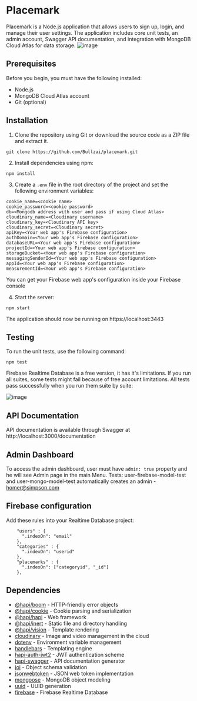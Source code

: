 # Placemark

Placemark is a Node.js application that allows users to sign up, login, and manage their user settings. The application includes core unit tests, an admin account, Swagger API documentation, and integration with MongoDB Cloud Atlas for data storage.
![image](https://user-images.githubusercontent.com/29129335/226178445-93967401-26a3-4512-9357-21804f022daa.png)

## Prerequisites

Before you begin, you must have the following installed:

- Node.js
- MongoDB Cloud Atlas account
- Git (optional)

## Installation

1. Clone the repository using Git or download the source code as a ZIP file and extract it.

```
git clone https://github.com/Bullzai/placemark.git
```

2. Install dependencies using npm:

```
npm install
```

3. Create a `.env` file in the root directory of the project and set the following environment variables:

```
cookie_name=<cookie name>
cookie_password=<cookie password>
db=<Mongodb address with user and pass if using Cloud Atlas>
cloudinary_name=<Cloudinary username>
cloudinary_key=<Cloudinary API key>
cloudinary_secret=<Cloudinary secret>
apiKey=<Your web app's Firebase configuration>
authDomain=<Your web app's Firebase configuration>
databaseURL=<Your web app's Firebase configuration>
projectId=<Your web app's Firebase configuration>
storageBucket=<Your web app's Firebase configuration>
messagingSenderId=<Your web app's Firebase configuration>
appId=<Your web app's Firebase configuration>
measurementId=<Your web app's Firebase configuration>
```

You can get your Firebase web app's configuration inside your Firebase console

4. Start the server:

```
npm start
```

The application should now be running on https://localhost:3443

## Testing

To run the unit tests, use the following command:

```
npm test
```

Firebase Realtime Database is a free version, it has it's limitations.
If you run all suites, some tests might fail because of free account limitations.
All tests pass successfully when you run them suite by suite:

![image](https://user-images.githubusercontent.com/29129335/226178267-79e575e8-750a-42bc-a014-2be284aabc86.png)

## API Documentation

API documentation is available through Swagger at http://localhost:3000/documentation

## Admin Dashboard

To access the admin dashboard, user must have `admin: true` property and he will see Admin page in the main Menu. Tests: user-firebase-model-test and user-mongo-model-test automatically creates an admin - homer@simpson.com

## Firebase configuration

Add these rules into your Realtime Database project:

```
    "users" : {
      ".indexOn": "email"
    },
    "categories" : {
      ".indexOn": "userid"
    },
    "placemarks" : {
      ".indexOn": ["categoryid", "_id"]
    },
```

## Dependencies

- [@hapi/boom](https://www.npmjs.com/package/@hapi/boom) - HTTP-friendly error objects
- [@hapi/cookie](https://www.npmjs.com/package/@hapi/cookie) - Cookie parsing and serialization
- [@hapi/hapi](https://www.npmjs.com/package/@hapi/hapi) - Web framework
- [@hapi/inert](https://www.npmjs.com/package/@hapi/inert) - Static file and directory handling
- [@hapi/vision](https://www.npmjs.com/package/@hapi/vision) - Template rendering
- [cloudinary](https://www.npmjs.com/package/cloudinary) - Image and video management in the cloud
- [dotenv](https://www.npmjs.com/package/dotenv) - Environment variable management
- [handlebars](https://www.npmjs.com/package/handlebars) - Templating engine
- [hapi-auth-jwt2](https://www.npmjs.com/package/hapi-auth-jwt2) - JWT authentication scheme
- [hapi-swagger](https://www.npmjs.com/package/hapi-swagger) - API documentation generator
- [joi](https://www.npmjs.com/package/joi) - Object schema validation
- [jsonwebtoken](https://www.npmjs.com/package/jsonwebtoken) - JSON web token implementation
- [mongoose](https://www.npmjs.com/package/mongoose) - MongoDB object modeling
- [uuid](https://www.npmjs.com/package/uuid) - UUID generation
- [firebase](https://www.npmjs.com/package/firebase) - Firebase Realtime Database
